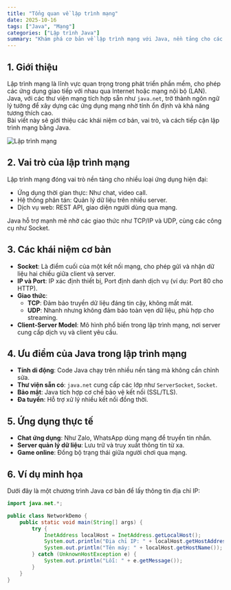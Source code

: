 ```yaml
---
title: "Tổng quan về lập trình mạng"
date: 2025-10-16
tags: ["Java", "Mạng"]
categories: ["Lập trình Java"]
summary: "Khám phá cơ bản về lập trình mạng với Java, nền tảng cho các ứng dụng kết nối qua mạng Internet hoặc nội bộ."
---
```


## 1. Giới thiệu

Lập trình mạng là lĩnh vực quan trọng trong phát triển phần mềm, cho phép các ứng dụng giao tiếp với nhau qua Internet hoặc mạng nội bộ (LAN).  
Java, với các thư viện mạng tích hợp sẵn như `java.net`, trở thành ngôn ngữ lý tưởng để xây dựng các ứng dụng mạng nhờ tính ổn định và khả năng tương thích cao.  
Bài viết này sẽ giới thiệu các khái niệm cơ bản, vai trò, và cách tiếp cận lập trình mạng bằng Java.

![Lập trình mạng](https://nhittt29.github.io/MyTechTales/images/network-overview.png "Tổng quan mạng Java")

## 2. Vai trò của lập trình mạng

Lập trình mạng đóng vai trò nền tảng cho nhiều loại ứng dụng hiện đại:

- Ứng dụng thời gian thực: Như chat, video call.  
- Hệ thống phân tán: Quản lý dữ liệu trên nhiều server.  
- Dịch vụ web: REST API, giao diện người dùng qua mạng.  

Java hỗ trợ mạnh mẽ nhờ các giao thức như TCP/IP và UDP, cùng các công cụ như Socket.

## 3. Các khái niệm cơ bản

- **Socket**: Là điểm cuối của một kết nối mạng, cho phép gửi và nhận dữ liệu hai chiều giữa client và server.  
- **IP và Port**: IP xác định thiết bị, Port định danh dịch vụ (ví dụ: Port 80 cho HTTP).  
- **Giao thức**:
  - **TCP**: Đảm bảo truyền dữ liệu đáng tin cậy, không mất mát.  
  - **UDP**: Nhanh nhưng không đảm bảo toàn vẹn dữ liệu, phù hợp cho streaming.  
- **Client-Server Model**: Mô hình phổ biến trong lập trình mạng, nơi server cung cấp dịch vụ và client yêu cầu.

## 4. Ưu điểm của Java trong lập trình mạng

- **Tính di động**: Code Java chạy trên nhiều nền tảng mà không cần chỉnh sửa.  
- **Thư viện sẵn có**: `java.net` cung cấp các lớp như `ServerSocket`, `Socket`.  
- **Bảo mật**: Java tích hợp cơ chế bảo vệ kết nối (SSL/TLS).  
- **Đa tuyến**: Hỗ trợ xử lý nhiều kết nối đồng thời.

## 5. Ứng dụng thực tế

- **Chat ứng dụng**: Như Zalo, WhatsApp dùng mạng để truyền tin nhắn.  
- **Server quản lý dữ liệu**: Lưu trữ và truy xuất thông tin từ xa.  
- **Game online**: Đồng bộ trạng thái giữa người chơi qua mạng.

## 6. Ví dụ minh họa

Dưới đây là một chương trình Java cơ bản để lấy thông tin địa chỉ IP:

```java
import java.net.*;

public class NetworkDemo {
    public static void main(String[] args) {
        try {
            InetAddress localHost = InetAddress.getLocalHost();
            System.out.println("Địa chỉ IP: " + localHost.getHostAddress());
            System.out.println("Tên máy: " + localHost.getHostName());
        } catch (UnknownHostException e) {
            System.out.println("Lỗi: " + e.getMessage());
        }
    }
}
